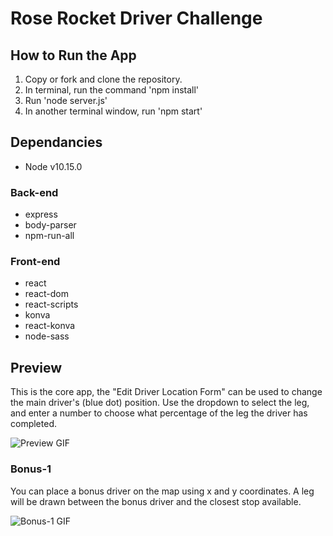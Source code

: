 # Rose Rocket Driver Challenge

## How to Run the App

1. Copy or fork and clone the repository.
2. In terminal, run the command 'npm install'
3. Run 'node server.js'
4. In another terminal window, run 'npm start'

## Dependancies

- Node v10.15.0

### Back-end

- express
- body-parser
- npm-run-all

### Front-end

- react
- react-dom
- react-scripts
- konva
- react-konva
- node-sass

## Preview

This is the core app, the "Edit Driver Location Form" can be used to change the main driver's (blue dot) position. Use the dropdown to select the leg, and enter a number to choose what percentage of the leg the driver has completed.

![Preview GIF](/assets/preview.gif)

### Bonus-1

You can place a bonus driver on the map using x and y coordinates. A leg will be drawn between the bonus driver and the closest stop available.

![Bonus-1 GIF](/assets/bonus1.gif)